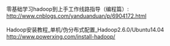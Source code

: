 零基础学习hadoop到上手工作线路指导（编程篇）:<br>
http://www.cnblogs.com/yanduanduan/p/6904172.html<br>
<br>
Hadoop安装教程_单机/伪分布式配置_Hadoop2.6.0/Ubuntu14.04<br>
http://www.powerxing.com/install-hadoop/
